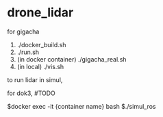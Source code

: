 # drone_lidar
for gigacha
1. ./docker_build.sh
2. ./run.sh
3. (in docker container) ./gigacha_real.sh
4. (in local) ./vis.sh

to run lidar in simul,

for dok3,
#TODO


$docker exec -it {container name} bash
$./simul_ros
